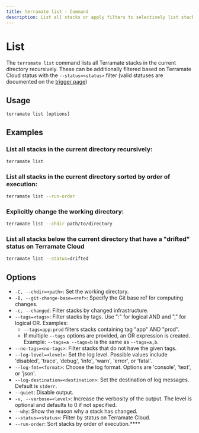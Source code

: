 ```yaml
---
title: terramate list - Command
description: List all stacks or apply filters to selectively list stacks in the current repository by using the `terramate list` command.
---
```


# List

The `terramate list` command lists all Terramate stacks in the current directory recursively. These can be additionally filtered based on Terramate Cloud status with the `--status=<status>` filter (valid statuses are documented on the [trigger page](./experimental/experimental-trigger.md))

## Usage

`terramate list [options]`

## Examples

### List all stacks in the current directory recursively:

```bash
terramate list
```

### List all stacks in the current directory sorted by order of execution:

```bash
terramate list --run-order
```

### Explicitly change the working directory:

```bash
terramate list --chdir path/to/directory
```

### List all stacks below the current directory that have a "drifted" status on Terramate Cloud

```bash
terramate list --status=drifted
```

## Options

- `-C, --chdir=<path>`: Set the working directory.
- `-B, --git-change-base=<ref>`: Specify the Git base ref for computing changes.
- `-c, --changed`: Filter stacks by changed infrastructure.
- `--tags=<tags>`: Filter stacks by tags. Use ":" for logical AND and "," for logical OR. Examples:
  - `--tags=app:prod` filters stacks containing tag "app" AND "prod".
  - If multiple `--tags` options are provided, an OR expression is created. Example: `--tags=a --tags=b` is the same as `--tags=a,b`.
- `--no-tags=<no-tags>`: Filter stacks that do not have the given tags.
- `--log-level=<level>`: Set the log level. Possible values include 'disabled', 'trace', 'debug', 'info', 'warn', 'error', or 'fatal'.
- `--log-fmt=<format>`: Choose the log format. Options are 'console', 'text', or 'json'.
- `--log-destination=<destination>`: Set the destination of log messages. Default is `stderr`.
- `--quiet`: Disable output.
- `-v, --verbose=<level>`: Increase the verbosity of the output. The level is optional and defaults to 0 if not specified.
- `--why`: Show the reason why a stack has changed.
- `--status=<status>`: Filter by status on Terramate Cloud.
- `--run-order`: Sort stacks by order of execution.****
